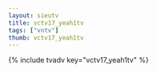 ```yaml
--- 
layout: sieutv
title: vctv17_yeah1tv
tags: ["vntv"]
thumb: vctv17_yeah1tv
---
```

{% include tvadv key="vctv17_yeah1tv" %}
